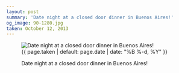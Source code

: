 ```yaml
---
layout: post
summary: 'Date night at a closed door dinner in Buenos Aires!'
og_image: 90-1280.jpg
taken: October 12, 2013
---
```


<figure class="post">
<img alt="Date night at a closed door dinner in Buenos Aires!" sizes="(min-width: 700px) 50vw, calc(100vw - 2rem)" src="{{ site.assets_url }}/90-640.jpg" srcset="{{ site.assets_url }}/90-1280.jpg 1280w, {{ site.assets_url }}/90-960.jpg 960w, {{ site.assets_url }}/90-640.jpg 640w, {{ site.assets_url }}/90-320.jpg 320w"/>
<figcaption>
<time>{{ page.taken | default: page.date | date: "%B %-d, %Y" }}</time>
<p>Date night at a closed door dinner in Buenos Aires!</p>
</figcaption>
</figure>
